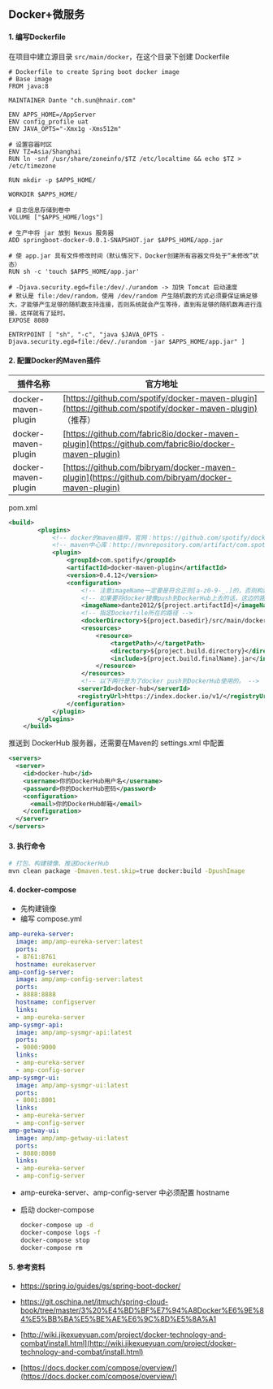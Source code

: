 ## Docker+微服务

#### 1. 编写Dockerfile

在项目中建立源目录 `src/main/docker`，在这个目录下创建 Dockerfile

```shell
# Dockerfile to create Spring boot docker image
# Base image
FROM java:8

MAINTAINER Dante "ch.sun@hnair.com"

ENV APPS_HOME=/AppServer
ENV config_profile uat
ENV JAVA_OPTS="-Xmx1g -Xms512m"

# 设置容器时区
ENV TZ=Asia/Shanghai
RUN ln -snf /usr/share/zoneinfo/$TZ /etc/localtime && echo $TZ > /etc/timezone

RUN mkdir -p $APPS_HOME/

WORKDIR $APPS_HOME/

# 日志信息存储到卷中
VOLUME ["$APPS_HOME/logs"]

# 生产中将 jar 放到 Nexus 服务器
ADD springboot-docker-0.0.1-SNAPSHOT.jar $APPS_HOME/app.jar

# 使 app.jar 具有文件修改时间（默认情况下，Docker创建所有容器文件处于“未修改”状态）
RUN sh -c 'touch $APPS_HOME/app.jar'

# -Djava.security.egd=file:/dev/./urandom -> 加快 Tomcat 启动速度
# 默认是 file:/dev/random，使用 /dev/random 产生随机数的方式必须要保证熵足够大，才能够产生足够的随机数支持连接，否则系统就会产生等待，直到有足够的随机数再进行连接，这样就有了延时。
EXPOSE 8080

ENTRYPOINT [ "sh", "-c", "java $JAVA_OPTS -Djava.security.egd=file:/dev/./urandom -jar $APPS_HOME/app.jar" ]
```

#### 2. 配置Docker的Maven插件

| 插件名称                | 官方地址                                     |
| ------------------- | ---------------------------------------- |
| docker-maven-plugin | [https://github.com/spotify/docker-maven-plugin](https://github.com/spotify/docker-maven-plugin)  （推荐） |
| docker-maven-plugin | [https://github.com/fabric8io/docker-maven-plugin](https://github.com/fabric8io/docker-maven-plugin) |
| docker-maven-plugin | [https://github.com/bibryam/docker-maven-plugin](https://github.com/bibryam/docker-maven-plugin) |

pom.xml

```xml
<build>
        <plugins>
            <!-- docker的maven插件，官网：https://github.com/spotify/docker-maven-plugin -->
          	<!-- maven中心库：http://mvnrepository.com/artifact/com.spotify/docker-maven-plugin -->
            <plugin>
                <groupId>com.spotify</groupId>
                <artifactId>docker-maven-plugin</artifactId>
                <version>0.4.12</version>
                <configuration>
                    <!-- 注意imageName一定要是符合正则[a-z0-9-_.]的，否则构建不会成功 -->
                  	<!-- 如果要将docker镜像push到DockerHub上去的话，这边的路径要和repo路径一致 -->
                    <imageName>dante2012/${project.artifactId}</imageName>
                    <!-- 指定Dockerfile所在的路径 -->
                    <dockerDirectory>${project.basedir}/src/main/docker</dockerDirectory>
                    <resources>
                        <resource>
                            <targetPath>/</targetPath>
                            <directory>${project.build.directory}</directory>
                            <include>${project.build.finalName}.jar</include>
                        </resource>
                    </resources>
                  	<!-- 以下两行是为了docker push到DockerHub使用的。 -->
				   <serverId>docker-hub</serverId>
				   <registryUrl>https://index.docker.io/v1/</registryUrl>
                </configuration>
            </plugin>
        </plugins>
    </build>
```

推送到 DockerHub 服务器，还需要在Maven的 settings.xml 中配置

```xml
<servers>
  <server>
    <id>docker-hub</id>
    <username>你的DockerHub用户名</username>
    <password>你的DockerHub密码</password>
    <configuration>
      <email>你的DockerHub邮箱</email>
    </configuration>
  </server>
</servers>
```

#### 3. 执行命令

```sh
# 打包、构建镜像、推送DockerHub
mvn clean package -Dmaven.test.skip=true docker:build -DpushImage
```

#### 4. docker-compose

- 先构建镜像
- 编写 compose.yml

```yaml
amp-eureka-server:
  image: amp/amp-eureka-server:latest
  ports:
  - 8761:8761
  hostname: eurekaserver
amp-config-server:
  image: amp/amp-config-server:latest
  ports:
  - 8888:8888
  hostname: configserver
  links:
  - amp-eureka-server
amp-sysmgr-api:
  image: amp/amp-sysmgr-api:latest
  ports:
  - 9000:9000
  links:
  - amp-eureka-server
  - amp-config-server
amp-sysmgr-ui:
  image: amp/amp-sysmgr-ui:latest
  ports:
  - 8001:8001
  links:
  - amp-eureka-server
  - amp-config-server
amp-getway-ui:
  image: amp/amp-getway-ui:latest
  ports:
  - 8080:8080
  links:
  - amp-eureka-server
  - amp-config-server
```

- amp-eureka-server、amp-config-server 中必须配置 hostname

- 启动 docker-compose

  ```sh
  docker-compose up -d
  docker-compose logs -f
  docker-compose stop
  docker-compose rm
  ```

#### 5. 参考资料

- https://spring.io/guides/gs/spring-boot-docker/


- https://git.oschina.net/itmuch/spring-cloud-book/tree/master/3%20%E4%BD%BF%E7%94%A8Docker%E6%9E%84%E5%BB%BA%E5%BE%AE%E6%9C%8D%E5%8A%A1
- [http://wiki.jikexueyuan.com/project/docker-technology-and-combat/install.html](http://wiki.jikexueyuan.com/project/docker-technology-and-combat/install.html)
- [https://docs.docker.com/compose/overview/](https://docs.docker.com/compose/overview/)